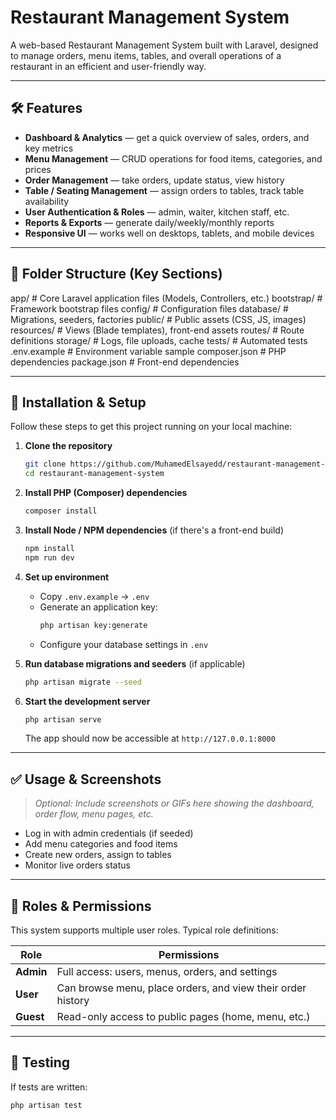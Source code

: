 # Restaurant Management System

  A web-based Restaurant Management System built with Laravel, designed to manage orders, menu items, tables, and overall operations of a restaurant in an efficient and user-friendly way.

  ---
  
  ## 🛠️ Features

  - **Dashboard & Analytics** — get a quick overview of sales, orders, and key metrics  
  - **Menu Management** — CRUD operations for food items, categories, and prices  
  - **Order Management** — take orders, update status, view history  
  - **Table / Seating Management** — assign orders to tables, track table availability  
  - **User Authentication & Roles** — admin, waiter, kitchen staff, etc.  
  - **Reports & Exports** — generate daily/weekly/monthly reports  
  - **Responsive UI** — works well on desktops, tablets, and mobile devices  

  ---

  ## 📁 Folder Structure (Key Sections)

app/ # Core Laravel application files (Models, Controllers, etc.)
bootstrap/ # Framework bootstrap files
config/ # Configuration files
database/ # Migrations, seeders, factories
public/ # Public assets (CSS, JS, images)
resources/ # Views (Blade templates), front-end assets
routes/ # Route definitions
storage/ # Logs, file uploads, cache
tests/ # Automated tests
.env.example # Environment variable sample
composer.json # PHP dependencies
package.json # Front-end dependencies


---

## 🚀 Installation & Setup

Follow these steps to get this project running on your local machine:

1. **Clone the repository**
   ```bash
   git clone https://github.com/MuhamedElsayedd/restaurant-management-system.git
   cd restaurant-management-system
   ```

2. **Install PHP (Composer) dependencies**
   ```bash
   composer install
   ```

3. **Install Node / NPM dependencies** (if there's a front-end build)
   ```bash
   npm install
   npm run dev
   ```

4. **Set up environment**
   - Copy `.env.example` → `.env`
   - Generate an application key:
     ```bash
     php artisan key:generate
     ```
   - Configure your database settings in `.env`

5. **Run database migrations and seeders** (if applicable)
   ```bash
   php artisan migrate --seed
   ```

6. **Start the development server**
   ```bash
   php artisan serve
   ```

   The app should now be accessible at `http://127.0.0.1:8000`

---

## ✅ Usage & Screenshots

> *Optional: Include screenshots or GIFs here showing the dashboard, order flow, menu pages, etc.*

- Log in with admin credentials (if seeded)  
- Add menu categories and food items  
- Create new orders, assign to tables  
- Monitor live orders status 

---

## 👤 Roles & Permissions

This system supports multiple user roles. Typical role definitions:

| Role           | Permissions                                      |
|----------------|--------------------------------------------------|
| **Admin**       | Full access: users, menus, orders, and settings |
| **User**        | Can browse menu, place orders, and view their order history |
| **Guest**       | Read-only access to public pages (home, menu, etc.) |

---

## 🧪 Testing

If tests are written:

```bash
php artisan test
